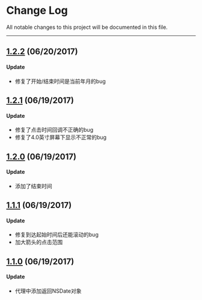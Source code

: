 
# Change Log
All notable changes to this project will be documented in this file.

---

## [1.2.2](https://github.com/Arc-lin/ALCalendarPicker/releases/tag/1.2.2) (06/20/2017)

#### Update
* 修复了开始/结束时间是当前年月的bug

## [1.2.1](https://github.com/Arc-lin/ALCalendarPicker/releases/tag/1.2.1) (06/19/2017)

#### Update
* 修复了点击时间回调不正确的bug
* 修复了4.0英寸屏幕下显示不正常的bug 

## [1.2.0](https://github.com/Arc-lin/ALCalendarPicker/releases/tag/1.2.0) (06/19/2017)

#### Update
* 添加了结束时间

## [1.1.1](https://github.com/Arc-lin/ALCalendarPicker/releases/tag/1.1.1) (06/19/2017)

#### Update
* 修复到达起始时间后还能滚动的bug
* 加大箭头的点击范围

## [1.1.0](https://github.com/Arc-lin/ALCalendarPicker/releases/tag/1.1.0) (06/19/2017)

#### Update
* 代理中添加返回NSDate对象
